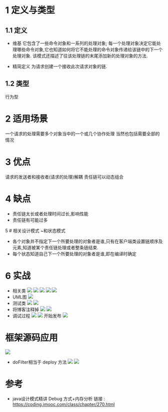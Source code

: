 # 1 定义与类型
## 1.1 定义
- 维基
它包含了一些命令对象和一系列的处理对象;
每一个处理对象决定它能处理哪些命令对象,它也知道如何将它不能处理的命令对象传递给该链中的下一个处理对象.
该模式还描述了往该处理链的末尾添加新的处理对象的方法.

- 精简定义
为请求创建一个接收此次请求对象的链.

## 1.2 类型
行为型

# 2 适用场景
一个请求的处理需要多个对象当中的一个或几个协作处理
当然也包括需要全部的情况

# 3 优点
请求的发送者和接收者(请求的处理)解耦
责任链可以动态组合


# 4 缺点
- 责任链太长或者处理时间过长,影响性能
- 责任链有可能过多

5 # 相关设计模式
~和状态模式
- 各个对象并不指定下一个所要处理的对象者是谁,只有在客户端类设置链顺序及元素,知道被某个责任链处理或者整条链结束.
- 每个状态知道自己下一个所要处理的对象者是谁,即在编译时确定

# 6 实战
- 相关类
![](https://upload-images.jianshu.io/upload_images/4685968-5f61ab5ed1db8c31.png?imageMogr2/auto-orient/strip%7CimageView2/2/w/1240)
![](https://upload-images.jianshu.io/upload_images/4685968-b4ac47bf8102362c.png?imageMogr2/auto-orient/strip%7CimageView2/2/w/1240)
![](https://upload-images.jianshu.io/upload_images/4685968-3885c81df1ebbae4.png?imageMogr2/auto-orient/strip%7CimageView2/2/w/1240)
![](https://upload-images.jianshu.io/upload_images/4685968-a34d00e17af71a0a.png?imageMogr2/auto-orient/strip%7CimageView2/2/w/1240)
![](https://upload-images.jianshu.io/upload_images/4685968-b950249ca12d3c7e.png?imageMogr2/auto-orient/strip%7CimageView2/2/w/1240)
- UML图
![](https://upload-images.jianshu.io/upload_images/4685968-ab22fc917646f57a.png?imageMogr2/auto-orient/strip%7CimageView2/2/w/1240)
- 测试类
![](https://upload-images.jianshu.io/upload_images/4685968-1a5b383f7f2bf188.png?imageMogr2/auto-orient/strip%7CimageView2/2/w/1240)
![](https://upload-images.jianshu.io/upload_images/4685968-535359f026338231.png?imageMogr2/auto-orient/strip%7CimageView2/2/w/1240)
- 将博客注释掉
![](https://upload-images.jianshu.io/upload_images/4685968-5fb4c20bf2895c6e.png?imageMogr2/auto-orient/strip%7CimageView2/2/w/1240)
![](https://upload-images.jianshu.io/upload_images/4685968-536d32e80b910927.png?imageMogr2/auto-orient/strip%7CimageView2/2/w/1240)
- 调试过程
![](https://upload-images.jianshu.io/upload_images/4685968-fe1fce0b021fd204.png?imageMogr2/auto-orient/strip%7CimageView2/2/w/1240)
![](https://upload-images.jianshu.io/upload_images/4685968-f5f7e9ee7d87c866.png?imageMogr2/auto-orient/strip%7CimageView2/2/w/1240)
开始发布
![](https://upload-images.jianshu.io/upload_images/4685968-8cbf04eb02013d8e.png?imageMogr2/auto-orient/strip%7CimageView2/2/w/1240)

# 框架源码应用
![](https://upload-images.jianshu.io/upload_images/4685968-0891c4661445243c.png?imageMogr2/auto-orient/strip%7CimageView2/2/w/1240)
- doFilter相当于 deploy 方法
![](https://upload-images.jianshu.io/upload_images/4685968-dbb26c1e36a5cb1f.png?imageMogr2/auto-orient/strip%7CimageView2/2/w/1240)
![](https://upload-images.jianshu.io/upload_images/4685968-6506748536cee1ad.png?imageMogr2/auto-orient/strip%7CimageView2/2/w/1240)



# 参考
- java设计模式精讲 Debug 方式+内存分析
链接 : https://coding.imooc.com/class/chapter/270.html
